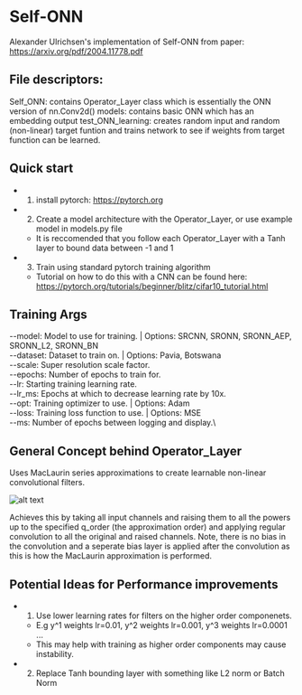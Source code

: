 # Self-ONN #

Alexander Ulrichsen's implementation of Self-ONN from paper: https://arxiv.org/pdf/2004.11778.pdf

## File descriptors: ##

Self_ONN:           contains Operator_Layer class which is essentially the ONN version of nn.Conv2d()
models:             contains basic ONN which has an embedding output
test_ONN_learning:  creates random input and random (non-linear) target funtion and trains network to see if weights from target function can be learned.

## Quick start ##

* 1) install pytorch: https://pytorch.org
* 2) Create a model architecture with the Operator_Layer, or use example model in models.py file
    * It is reccomended that you follow each Operator_Layer with a Tanh layer to bound data between -1 and 1
* 3) Train using standard pytorch training algorithm
    * Tutorial on how to do this with a CNN can be found here: https://pytorch.org/tutorials/beginner/blitz/cifar10_tutorial.html

## Training Args ###
 
--model:    Model to use for training.                          | Options: SRCNN, SRONN, SRONN_AEP, SRONN_L2, SRONN_BN\
--dataset:  Dataset to train on.                                | Options: Pavia, Botswana\
--scale:    Super resolution scale factor.\
--epochs:   Number of epochs to train for.\
--lr:       Starting training learning rate.\
--lr_ms:    Epochs at which to decrease learning rate by 10x.\
--opt:      Training optimizer to use.                          | Options: Adam\
--loss:     Training loss function to use.                      | Options: MSE\
--ms:       Number of epochs between logging and display.\
   

## General Concept behind Operator_Layer ##

Uses MacLaurin series approximations to create learnable non-linear convolutional filters.

![alt text](https://github.com/aulrichsen/Self-ONN/blob/main/MacLaurin_Series.png?raw=true)

Achieves this by taking all input channels and raising them to all the powers up to the specified q_order (the approximation order) and applying regular convolution to all the original and raised channels. Note, there is no bias in the convolution and a seperate bias layer is applied after the convolution as this is how the MacLaurin approximation is performed.

## Potential Ideas for Performance improvements ##

* 1) Use lower learning rates for filters on the higher order componenets.
    * E.g y^1 weights lr=0.01, y^2 weights lr=0.001, y^3 weights lr=0.0001 ...
    * This may help with training as higher order components may cause instability.

* 2) Replace Tanh bounding layer with something like L2 norm or Batch Norm
